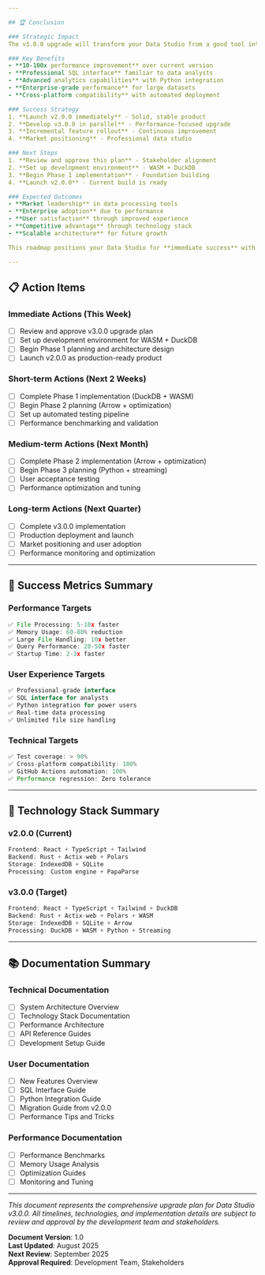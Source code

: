 ```yaml
---

## 🏆 Conclusion

### Strategic Impact
The v3.0.0 upgrade will transform your Data Studio from a good tool into a **market-leading, high-performance data processing platform** that can compete with enterprise solutions while maintaining the speed and efficiency you need.

### Key Benefits
- **10-100x performance improvement** over current version
- **Professional SQL interface** familiar to data analysts
- **Advanced analytics capabilities** with Python integration
- **Enterprise-grade performance** for large datasets
- **Cross-platform compatibility** with automated deployment

### Success Strategy
1. **Launch v2.0.0 immediately** - Solid, stable product
2. **Develop v3.0.0 in parallel** - Performance-focused upgrade
3. **Incremental feature rollout** - Continuous improvement
4. **Market positioning** - Professional data studio

### Next Steps
1. **Review and approve this plan** - Stakeholder alignment
2. **Set up development environment** - WASM + DuckDB
3. **Begin Phase 1 implementation** - Foundation building
4. **Launch v2.0.0** - Current build is ready

### Expected Outcomes
- **Market leadership** in data processing tools
- **Enterprise adoption** due to performance
- **User satisfaction** through improved experience
- **Competitive advantage** through technology stack
- **Scalable architecture** for future growth

This roadmap positions your Data Studio for **immediate success** with v2.0.0 and **long-term growth** with v3.0.0, creating a platform that can compete with and outperform enterprise solutions while maintaining the user-friendly interface and custom workflow capabilities that make it unique.

---
```


## 📋 Action Items

### Immediate Actions (This Week)
- [ ] Review and approve v3.0.0 upgrade plan
- [ ] Set up development environment for WASM + DuckDB
- [ ] Begin Phase 1 planning and architecture design
- [ ] Launch v2.0.0 as production-ready product

### Short-term Actions (Next 2 Weeks)
- [ ] Complete Phase 1 implementation (DuckDB + WASM)
- [ ] Begin Phase 2 planning (Arrow + optimization)
- [ ] Set up automated testing pipeline
- [ ] Performance benchmarking and validation

### Medium-term Actions (Next Month)
- [ ] Complete Phase 2 implementation (Arrow + optimization)
- [ ] Begin Phase 3 planning (Python + streaming)
- [ ] User acceptance testing
- [ ] Performance optimization and tuning

### Long-term Actions (Next Quarter)
- [ ] Complete v3.0.0 implementation
- [ ] Production deployment and launch
- [ ] Market positioning and user adoption
- [ ] Performance monitoring and optimization

---

## 🎯 Success Metrics Summary

### Performance Targets
```typescript
✅ File Processing: 5-10x faster
✅ Memory Usage: 60-80% reduction
✅ Large File Handling: 10x better
✅ Query Performance: 20-50x faster
✅ Startup Time: 2-3x faster
```

### User Experience Targets
```typescript
✅ Professional-grade interface
✅ SQL interface for analysts
✅ Python integration for power users
✅ Real-time data processing
✅ Unlimited file size handling
```

### Technical Targets
```typescript
✅ Test coverage: > 90%
✅ Cross-platform compatibility: 100%
✅ GitHub Actions automation: 100%
✅ Performance regression: Zero tolerance
```

---

## 🚀 Technology Stack Summary

### v2.0.0 (Current)
```typescript
Frontend: React + TypeScript + Tailwind
Backend: Rust + Actix-web + Polars
Storage: IndexedDB + SQLite
Processing: Custom engine + PapaParse
```

### v3.0.0 (Target)
```typescript
Frontend: React + TypeScript + Tailwind + DuckDB
Backend: Rust + Actix-web + Polars + WASM
Storage: IndexedDB + SQLite + Arrow
Processing: DuckDB + WASM + Python + Streaming
```

---

## 📚 Documentation Summary

### Technical Documentation
- [ ] System Architecture Overview
- [ ] Technology Stack Documentation
- [ ] Performance Architecture
- [ ] API Reference Guides
- [ ] Development Setup Guide

### User Documentation
- [ ] New Features Overview
- [ ] SQL Interface Guide
- [ ] Python Integration Guide
- [ ] Migration Guide from v2.0.0
- [ ] Performance Tips and Tricks

### Performance Documentation
- [ ] Performance Benchmarks
- [ ] Memory Usage Analysis
- [ ] Optimization Guides
- [ ] Monitoring and Tuning

---

*This document represents the comprehensive upgrade plan for Data Studio v3.0.0. All timelines, technologies, and implementation details are subject to review and approval by the development team and stakeholders.*

**Document Version**: 1.0  
**Last Updated**: August 2025  
**Next Review**: September 2025  
**Approval Required**: Development Team, Stakeholders
